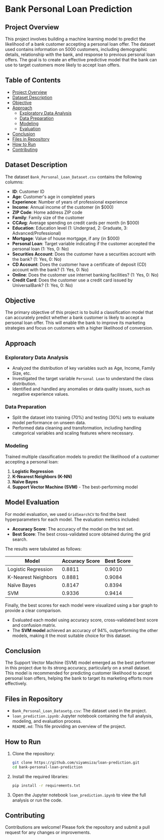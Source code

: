 
# Bank Personal Loan Prediction

## Project Overview

This project involves building a machine learning model to predict the likelihood of a bank customer accepting a personal loan offer. The dataset used contains information on 5000 customers, including demographic details, relationship with the bank, and response to previous personal loan offers. The goal is to create an effective predictive model that the bank can use to target customers more likely to accept loan offers.

## Table of Contents

- [Project Overview](#project-overview)
- [Dataset Description](#dataset-description)
- [Objective](#objective)
- [Approach](#approach)
  - [Exploratory Data Analysis](#exploratory-data-analysis)
  - [Data Preparation](#data-preparation)
  - [Modeling](#modeling)
  - [Evaluation](#model-evaluation)
- [Conclusion](#conclusion)
- [Files in Repository](#files-in-repository)
- [How to Run](#how-to-run)
- [Contributing](#contributing)

## Dataset Description

The dataset `Bank_Personal_Loan_Dataset.csv` contains the following columns:

- **ID**: Customer ID
- **Age**: Customer's age in completed years
- **Experience**: Number of years of professional experience
- **Income**: Annual income of the customer (in $000)
- **ZIP Code**: Home address ZIP code
- **Family**: Family size of the customer
- **CCAvg**: Average spending on credit cards per month (in $000)
- **Education**: Education level (1: Undergrad, 2: Graduate, 3: Advanced/Professional)
- **Mortgage**: Value of house mortgage, if any (in $000)
- **Personal Loan**: Target variable indicating if the customer accepted the personal loan (1: Yes, 0: No)
- **Securities Account**: Does the customer have a securities account with the bank? (1: Yes, 0: No)
- **CD Account**: Does the customer have a certificate of deposit (CD) account with the bank? (1: Yes, 0: No)
- **Online**: Does the customer use internet banking facilities? (1: Yes, 0: No)
- **Credit Card**: Does the customer use a credit card issued by UniversalBank? (1: Yes, 0: No)

## Objective

The primary objective of this project is to build a classification model that can accurately predict whether a bank customer is likely to accept a personal loan offer. This will enable the bank to improve its marketing strategies and focus on customers with a higher likelihood of conversion.

## Approach

### Exploratory Data Analysis

- Analyzed the distribution of key variables such as Age, Income, Family Size, etc.
- Investigated the target variable `Personal Loan` to understand the class distribution.
- Identified and handled any anomalies or data quality issues, such as negative experience values.

### Data Preparation

- Split the dataset into training (70%) and testing (30%) sets to evaluate model performance on unseen data.
- Performed data cleaning and transformation, including handling categorical variables and scaling features where necessary.

### Modeling

Trained multiple classification models to predict the likelihood of a customer accepting a personal loan:

1. **Logistic Regression**
2. **K-Nearest Neighbors (K-NN)**
3. **Naïve Bayes**
4. **Support Vector Machine (SVM)** - The best-performing model

## Model Evaluation

For model evaluation, we used `GridSearchCV` to find the best hyperparameters for each model. The evaluation metrics included:

- **Accuracy Score**: The accuracy of the model on the test set.
- **Best Score**: The best cross-validated score obtained during the grid search.

The results were tabulated as follows:

| Model               | Accuracy Score | Best Score |
|---------------------|----------------|------------|
| Logistic Regression | 0.8811         | 0.9010     |
| K-Nearest Neighbors | 0.8881         | 0.9084     |
| Naïve Bayes         | 0.8147         | 0.8394     |
| SVM                 | 0.9336         | 0.9414     |

Finally, the best scores for each model were visualized using a bar graph to provide a clear comparison.


- Evaluated each model using accuracy score, cross-validated best score and confusion matrix.
- The **SVM model** achieved an accuracy of 94%, outperforming the other models, making it the most suitable choice for this dataset.

## Conclusion

The Support Vector Machine (SVM) model emerged as the best performer in this project due to its strong accuracy, particularly on a small dataset. This model is recommended for predicting customer likelihood to accept personal loan offers, helping the bank to target its marketing efforts more effectively.

## Files in Repository

- `Bank_Personal_Loan_Datasetg.csv`: The dataset used in the project.
- `loan_prediction.ipynb`: Jupyter notebook containing the full analysis, modeling, and evaluation process.
- `README.md`: This file providing an overview of the project.

## How to Run

1. Clone the repository:
   ```bash
   git clone https://github.com/siyamsiza/loan-prediction.git
   cd bank-personal-loan-prediction
   ```

2. Install the required libraries:
   ```bash
   pip install -r requirements.txt
   ```

3. Open the Jupyter notebook `loan_prediction.ipynb` to view the full analysis or run the code.

## Contributing

Contributions are welcome! Please fork the repository and submit a pull request for any changes or improvements.


